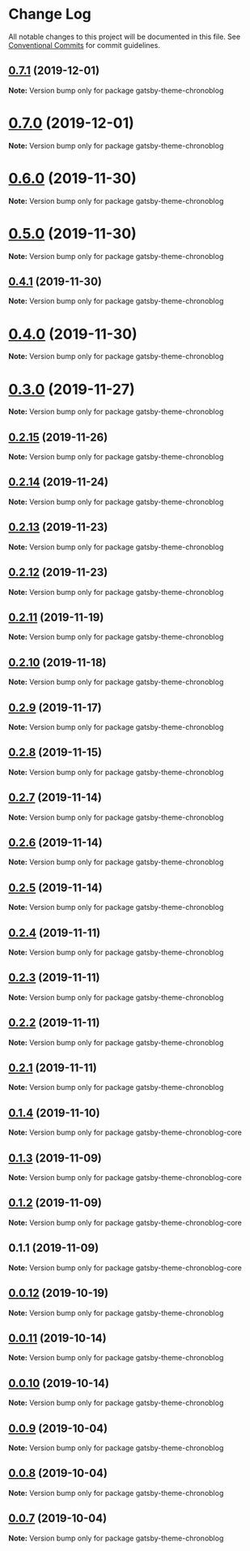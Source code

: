 # Change Log

All notable changes to this project will be documented in this file.
See [Conventional Commits](https://conventionalcommits.org) for commit guidelines.

## [0.7.1](https://github.com/ganevru/gatsby-theme-chronoblog/compare/gatsby-theme-chronoblog@0.7.0...gatsby-theme-chronoblog@0.7.1) (2019-12-01)

**Note:** Version bump only for package gatsby-theme-chronoblog





# [0.7.0](https://github.com/ganevru/gatsby-theme-chronoblog/compare/gatsby-theme-chronoblog@0.6.0...gatsby-theme-chronoblog@0.7.0) (2019-12-01)

**Note:** Version bump only for package gatsby-theme-chronoblog





# [0.6.0](https://github.com/ganevru/gatsby-theme-chronoblog/compare/gatsby-theme-chronoblog@0.5.0...gatsby-theme-chronoblog@0.6.0) (2019-11-30)

**Note:** Version bump only for package gatsby-theme-chronoblog





# [0.5.0](https://github.com/ganevru/gatsby-theme-chronoblog/compare/gatsby-theme-chronoblog@0.4.1...gatsby-theme-chronoblog@0.5.0) (2019-11-30)

**Note:** Version bump only for package gatsby-theme-chronoblog





## [0.4.1](https://github.com/ganevru/gatsby-theme-chronoblog/compare/gatsby-theme-chronoblog@0.4.0...gatsby-theme-chronoblog@0.4.1) (2019-11-30)

**Note:** Version bump only for package gatsby-theme-chronoblog





# [0.4.0](https://github.com/ganevru/gatsby-theme-chronoblog/compare/gatsby-theme-chronoblog@0.3.0...gatsby-theme-chronoblog@0.4.0) (2019-11-30)

**Note:** Version bump only for package gatsby-theme-chronoblog





# [0.3.0](https://github.com/ganevru/gatsby-theme-chronoblog/compare/gatsby-theme-chronoblog@0.2.15...gatsby-theme-chronoblog@0.3.0) (2019-11-27)

**Note:** Version bump only for package gatsby-theme-chronoblog





## [0.2.15](https://github.com/ganevru/gatsby-theme-chronoblog/compare/gatsby-theme-chronoblog@0.2.14...gatsby-theme-chronoblog@0.2.15) (2019-11-26)

**Note:** Version bump only for package gatsby-theme-chronoblog





## [0.2.14](https://github.com/ganevru/gatsby-theme-chronoblog/compare/gatsby-theme-chronoblog@0.2.13...gatsby-theme-chronoblog@0.2.14) (2019-11-24)

**Note:** Version bump only for package gatsby-theme-chronoblog





## [0.2.13](https://github.com/ganevru/gatsby-theme-chronoblog/compare/gatsby-theme-chronoblog@0.2.12...gatsby-theme-chronoblog@0.2.13) (2019-11-23)

**Note:** Version bump only for package gatsby-theme-chronoblog





## [0.2.12](https://github.com/ganevru/gatsby-theme-chronoblog/compare/gatsby-theme-chronoblog@0.2.11...gatsby-theme-chronoblog@0.2.12) (2019-11-23)

**Note:** Version bump only for package gatsby-theme-chronoblog





## [0.2.11](https://github.com/ganevru/gatsby-theme-chronoblog/compare/gatsby-theme-chronoblog@0.2.10...gatsby-theme-chronoblog@0.2.11) (2019-11-19)

**Note:** Version bump only for package gatsby-theme-chronoblog





## [0.2.10](https://github.com/ganevru/gatsby-theme-chronoblog/compare/gatsby-theme-chronoblog@0.2.9...gatsby-theme-chronoblog@0.2.10) (2019-11-18)

**Note:** Version bump only for package gatsby-theme-chronoblog





## [0.2.9](https://github.com/ganevru/gatsby-theme-chronoblog/compare/gatsby-theme-chronoblog@0.2.8...gatsby-theme-chronoblog@0.2.9) (2019-11-17)

**Note:** Version bump only for package gatsby-theme-chronoblog





## [0.2.8](https://github.com/ganevru/gatsby-theme-chronoblog/compare/gatsby-theme-chronoblog@0.2.7...gatsby-theme-chronoblog@0.2.8) (2019-11-15)

**Note:** Version bump only for package gatsby-theme-chronoblog





## [0.2.7](https://github.com/ganevru/gatsby-theme-chronoblog/compare/gatsby-theme-chronoblog@0.2.6...gatsby-theme-chronoblog@0.2.7) (2019-11-14)

**Note:** Version bump only for package gatsby-theme-chronoblog





## [0.2.6](https://github.com/ganevru/gatsby-theme-chronoblog/compare/gatsby-theme-chronoblog@0.2.5...gatsby-theme-chronoblog@0.2.6) (2019-11-14)

**Note:** Version bump only for package gatsby-theme-chronoblog





## [0.2.5](https://github.com/ganevru/gatsby-theme-chronoblog/compare/gatsby-theme-chronoblog@0.2.4...gatsby-theme-chronoblog@0.2.5) (2019-11-14)

**Note:** Version bump only for package gatsby-theme-chronoblog





## [0.2.4](https://github.com/ganevru/gatsby-theme-chronoblog/compare/gatsby-theme-chronoblog@0.2.3...gatsby-theme-chronoblog@0.2.4) (2019-11-11)

**Note:** Version bump only for package gatsby-theme-chronoblog





## [0.2.3](https://github.com/ganevru/gatsby-theme-chronoblog/compare/gatsby-theme-chronoblog@0.2.2...gatsby-theme-chronoblog@0.2.3) (2019-11-11)

**Note:** Version bump only for package gatsby-theme-chronoblog





## [0.2.2](https://github.com/ganevru/gatsby-theme-chronoblog/compare/gatsby-theme-chronoblog@0.2.1...gatsby-theme-chronoblog@0.2.2) (2019-11-11)

**Note:** Version bump only for package gatsby-theme-chronoblog





## [0.2.1](https://github.com/ganevru/gatsby-theme-chronoblog/compare/gatsby-theme-chronoblog@0.1.4...gatsby-theme-chronoblog@0.2.1) (2019-11-11)

**Note:** Version bump only for package gatsby-theme-chronoblog





## [0.1.4](https://github.com/ganevru/gatsby-theme-chronoblog/compare/gatsby-theme-chronoblog-core@0.1.3...gatsby-theme-chronoblog-core@0.1.4) (2019-11-10)

**Note:** Version bump only for package gatsby-theme-chronoblog-core





## [0.1.3](https://github.com/ganevru/gatsby-theme-chronoblog/compare/gatsby-theme-chronoblog-core@0.1.2...gatsby-theme-chronoblog-core@0.1.3) (2019-11-09)

**Note:** Version bump only for package gatsby-theme-chronoblog-core





## [0.1.2](https://github.com/ganevru/gatsby-theme-chronoblog/compare/gatsby-theme-chronoblog-core@0.1.1...gatsby-theme-chronoblog-core@0.1.2) (2019-11-09)

**Note:** Version bump only for package gatsby-theme-chronoblog-core





## 0.1.1 (2019-11-09)

**Note:** Version bump only for package gatsby-theme-chronoblog-core





## [0.0.12](https://github.com/ganevru/gatsby-theme-chronoblog/compare/gatsby-theme-chronoblog@0.0.11...gatsby-theme-chronoblog@0.0.12) (2019-10-19)

**Note:** Version bump only for package gatsby-theme-chronoblog





## [0.0.11](https://github.com/ganevru/gatsby-theme-chronoblog/compare/gatsby-theme-chronoblog@0.0.10...gatsby-theme-chronoblog@0.0.11) (2019-10-14)

**Note:** Version bump only for package gatsby-theme-chronoblog





## [0.0.10](https://github.com/ganevru/gatsby-theme-chronoblog/compare/gatsby-theme-chronoblog@0.0.9...gatsby-theme-chronoblog@0.0.10) (2019-10-14)

**Note:** Version bump only for package gatsby-theme-chronoblog





## [0.0.9](https://github.com/ganevru/gatsby-theme-chronoblog/compare/gatsby-theme-chronoblog@0.0.8...gatsby-theme-chronoblog@0.0.9) (2019-10-04)

**Note:** Version bump only for package gatsby-theme-chronoblog





## [0.0.8](https://github.com/ganevru/gatsby-theme-chronoblog/compare/gatsby-theme-chronoblog@0.0.7...gatsby-theme-chronoblog@0.0.8) (2019-10-04)

**Note:** Version bump only for package gatsby-theme-chronoblog





## [0.0.7](https://github.com/ganevru/gatsby-theme-chronoblog/compare/gatsby-theme-chronoblog@0.0.6...gatsby-theme-chronoblog@0.0.7) (2019-10-04)

**Note:** Version bump only for package gatsby-theme-chronoblog
